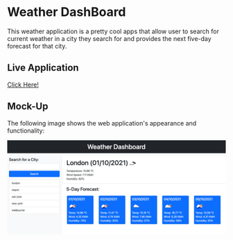 # Weather DashBoard

This weather application is a pretty cool apps that allow user to search for current weather in a city they search for and provides the next five-day forecast for that city.

## Live Application

[Click Here!](https://wwww.github.com)

## Mock-Up

The following image shows the web application's appearance and functionality:

![](./image/appScreenshot.png)
